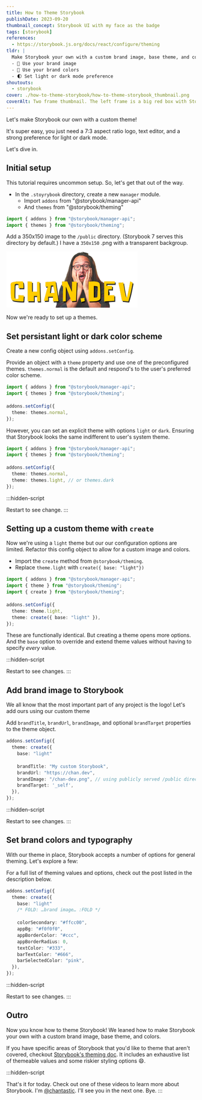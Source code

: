 ```yaml
---
title: How to Theme Storybook
publishDate: 2023-09-20
thumbnail_concept: Storybook UI with my face as the badge
tags: [storybook]
references:
  - https://storybook.js.org/docs/react/configure/theming
tldr: |
  Make Storybook your own with a custom brand image, base theme, and colors.
  - 🤳 Use your brand image
  - 🎨 Use your brand colors
  - 🌓 Set light or dark mode preference
shoutouts:
  - storybook
cover: ./how-to-theme-storybook/how-to-theme-storybook_thumbnail.png
coverAlt: Two frame thumbnail. The left frame is a big red box with Storybook UI. The right frame is a big green box with a blurred out UI with what looks like my stupid face where the Storybook logo is.
---
```


Let's make Storybook our own with a custom theme!

It's super easy, you just need a 7:3 aspect ratio logo, text editor, and a strong preference for light or dark mode.

Let's dive in.

## Initial setup

This tutorial requires uncommon setup.
So, let's get that out of the way.

- In the `.stoyrybook` directory, create a new `manager` module.
  - Import `addons` from "@storybook/manager-api"
  - And `themes` from "@storybook/theming"

```ts title="./storybook/manager.ts"
import { addons } from "@storybook/manager-api";
import { themes } from "@storybook/theming";
```

Add a 350x150 image to the `/public` directory. (Storybook 7 serves this directory by default.) I have a `350x150` .png with a transparent backgroup.

![7:3 aspect ration image of me making a Home Alone Cologne face behind the text chan.dev](./how-to-theme-storybook/how-to-theme-storybook_chan-dev-logo.png)

Now we're ready to set up a themes.

## Set persistant light or dark color scheme

Create a new config object using `addons.setConfig`.

Provide an object with a `theme` property and use one of the preconfigured themes. `themes.normal` is the default and respond's to the user's preferred color scheme.

```ts title="./storybook/manager.ts" ins={4-6}
import { addons } from "@storybook/manager-api";
import { themes } from "@storybook/theming";

addons.setConfig({
  theme: themes.normal,
});
```

However, you can set an explicit theme with options `light` or `dark`.
Ensuring that Storybook looks the same indifferent to user's system theme.

```ts title="./storybook/manager.ts" del={5} ins={6}
import { addons } from "@storybook/manager-api";
import { themes } from "@storybook/theming";

addons.setConfig({
  theme: themes.normal,
  theme: themes.light, // or themes.dark
});
```

:::hidden-script

Restart to see change.
:::

## Setting up a custom theme with `create`

Now we're using a `light` theme but our our configuration options are limited.
Refactor this config object to allow for a custom image and colors.

- Import the `create` method from `@storybook/theming`.
- Replace `theme.light` with `create({ base: "light"})`

```ts title="./storybook/manager.ts" del={2,6} ins={3,7}
import { addons } from "@storybook/manager-api";
import { theme } from "@storybook/theming";
import { create } from "@storybook/theming";

addons.setConfig({
  theme: theme.light,
  theme: create({ base: "light" }),
});
```

These are functionally identical. But creating a theme opens more options. And the `base` option to override and extend theme values without having to specify _every_ value.

:::hidden-script

Restart to see changes.
:::

## Add brand image to Storybook

We all know that the most important part of any project is the logo!
Let's add ours using our custom theme

Add `brandTitle`, `brandUrl`, `brandImage`, and optional `brandTarget` properties to the theme object.

```ts title="./storybook/manager.ts" ins={5-7}
addons.setConfig({
  theme: create({
    base: "light"

    brandTitle: "My custom Storybook",
    brandUrl: "https://chan.dev",
    brandImage: "/chan-dev.png", // using publicly served /public directory
    brandTarget: '_self',
  }),
});
```

:::hidden-script

Restart to see changes.
:::

## Set brand colors and typography

With our theme in place, Storybook accepts a number of options for general theming.
Let's explore a few:

For a full list of theming values and options, check out the post listed in the description below.

```ts title="./storybook/manager.ts" ins={6-12}
addons.setConfig({
  theme: create({
    base: "light"
    /* FOLD: …brand image… :FOLD */

    colorSecondary: "#ffcc00",
    appBg: "#f0f0f0",
    appBorderColor: "#ccc",
    appBorderRadius: 0,
    textColor: "#333",
    barTextColor: "#666",
    barSelectedColor: "pink",
  }),
});
```

:::hidden-script

Restart to see changes.
:::

## Outro

Now you know how to theme Storybook!
We leaned how to make Storybook your own with a custom brand image, base theme, and colors.

If you have specific areas of Storybook that you'd like to theme that aren't covered, checkout [Storybook's theming doc](https://storybook.js.org/docs/react/configure/theming). It includes an exhaustive list of themeable values and some riskier styling options 😄.

:::hidden-script

That's it for today.
Check out one of these videos to learn more about Storybook.
I'm [@chantastic](https://x.com/chantastic). I'll see you in the next one. Bye.
:::
